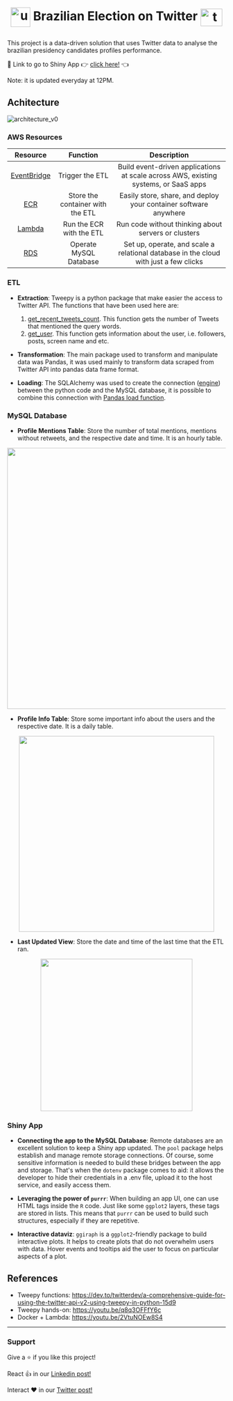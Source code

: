 # <p align="center" style="margin-top: 0px;"><img align="center" alt="urna" height="45" width="45" src="https://user-images.githubusercontent.com/48625700/192151877-e07c0c2a-f2cf-49f7-ad1c-9392bbde3b74.png"> Brazilian Election on Twitter <img align="center" alt="twitter" height="40" width="50" src="https://cdn.jsdelivr.net/gh/devicons/devicon/icons/twitter/twitter-original.svg">

This project is a data-driven solution that uses Twitter data to analyse the brazilian presidency candidates profiles performance.

:pushpin: Link to go to Shiny App :point_right: [click here!](https://icarob.shinyapps.io/electionsbr/) :point_left:


  
Note: it is updated everyday at 12PM.

## Achitecture

![architecture_v0](https://user-images.githubusercontent.com/48625700/192274947-17c9a7e9-124f-408d-a754-7645e7dabd50.png)

### AWS Resources

| Resource | Function    | Description    |
| :---:   | :---: | :---: |
| [EventBridge](https://aws.amazon.com/eventbridge/) | Trigger the ETL   | Build event-driven applications at scale across AWS, existing systems, or SaaS apps   |
| [ECR](https://aws.amazon.com/ecr/) | Store the container with the ETL   | Easily store, share, and deploy your container software anywhere   |
| [Lambda](https://aws.amazon.com/lambda/) | Run the ECR with the ETL   | Run code without thinking about servers or clusters   |
| [RDS](https://aws.amazon.com/rds/) | Operate MySQL Database   | Set up, operate, and scale a relational database in the cloud with just a few clicks   |

### ETL

- **Extraction**: Tweepy is a python package that make easier the access to Twitter API. The functions that have been used here are: 
  1. [get_recent_tweets_count](https://developer.twitter.com/en/docs/twitter-api/tweets/counts/api-reference/get-tweets-counts-recent). This function gets the number of Tweets that mentioned the query words.
  2. [get_user](https://developer.twitter.com/en/docs/twitter-api/v1/accounts-and-users/follow-search-get-users/api-reference/get-users-show). This function gets information about the user, i.e. followers, posts, screen name and etc.

- **Transformation**: The main package used to transform and manipulate data was Pandas, it was used mainly to transform data scraped from Twitter API into pandas data frame format.

- **Loading**: The SQLAlchemy was used to create the connection ([engine](https://docs.sqlalchemy.org/en/14/core/engines.html)) between the python code and the MySQL database, it is possible to combine this connection with [Pandas load function](https://pandas.pydata.org/docs/reference/api/pandas.DataFrame.to_sql.html).

### MySQL Database

- **Profile Mentions Table**: Store the number of total mentions, mentions without retweets, and the respective date and time. It is an hourly table.

<p align="center">
<img width="600px"  src="https://user-images.githubusercontent.com/48625700/192282051-6a544d8a-58c7-4979-b527-e6fde679f258.png" />
</p>

- **Profile Info Table**: Store some important info about the users and the respective date. It is a daily table.

<p align="center">
<img width="450px"  src="https://user-images.githubusercontent.com/48625700/192283402-9746ac51-0127-4a34-9ac2-3855eee21395.png" />
</p>

- **Last Updated View**: Store the date and time of the last time that the ETL ran.

<p align="center">
<img width="350px"  src="https://user-images.githubusercontent.com/48625700/192284151-0ea77cff-6b3d-4f9a-86f0-de3616e7872b.png" />
</p>

### Shiny App

- **Connecting the app to the MySQL Database**: Remote databases are an excellent solution to keep a Shiny app updated. The `pool` package helps establish and manage remote storage connections. Of course, some sensitive information is needed to build these bridges between the app and storage. That's when the `dotenv` package comes to aid: it allows the developer to hide their credentials in a .env file, upload it to the host service, and easily access them.

- **Leveraging the power of `purrr`**: When building an app UI, one can use HTML tags inside the `R` code. Just like some `ggplot2` layers, these tags are stored in lists. This means that `purrr` can be used to build such structures, especially if they are repetitive.

- **Interactive dataviz**: `ggiraph` is a `ggplot2`-friendly package to build interactive plots. It helps to create plots that do not overwhelm users with data. Hover events and tooltips aid the user to focus on particular aspects of a plot.

## References
- Tweepy functions: https://dev.to/twitterdev/a-comprehensive-guide-for-using-the-twitter-api-v2-using-tweepy-in-python-15d9
- Tweepy hands-on: https://youtu.be/q8q3OFFfY6c
- Docker + Lambda: https://youtu.be/2VtuNOEw8S4

------------------------------------------------------------
### Support

Give a ⭐️ if you like this project!

React 👍 in our [Linkedin post!](https://icarob.shinyapps.io/electionsbr/)

Interact ❤️ in our [Twitter post!](https://icarob.shinyapps.io/electionsbr/)
